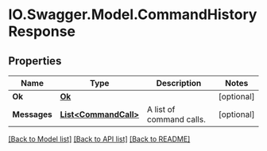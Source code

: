 # IO.Swagger.Model.CommandHistoryResponse
## Properties

Name | Type | Description | Notes
------------ | ------------- | ------------- | -------------
**Ok** | [**Ok**](Ok.md) |  | [optional] 
**Messages** | [**List&lt;CommandCall&gt;**](CommandCall.md) | A list of command calls. | [optional] 

[[Back to Model list]](../README.md#documentation-for-models) [[Back to API list]](../README.md#documentation-for-api-endpoints) [[Back to README]](../README.md)

